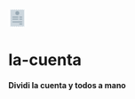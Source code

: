 <img alt="La Cuenta Icon" src="https://raw.githubusercontent.com/agustinl/cuentas-claras/develop/static/favicon-32x32.png">

# la-cuenta

#### Dividi la cuenta y todos a mano